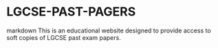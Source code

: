 # LGCSE-PAST-PAGERS
  markdown This is an educational website designed to provide access to soft copies of LGCSE past exam papers.
